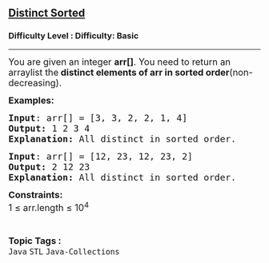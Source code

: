 <h2><a href="https://www.geeksforgeeks.org/problems/distinct-sorted--124713/1?page=2&difficulty=Basic&status=unsolved,attempted&sortBy=accuracy">Distinct Sorted</a></h2><h3>Difficulty Level : Difficulty: Basic</h3><hr><div class="problems_problem_content__Xm_eO"><p><span style="font-size: 18px;">You are given an integer <strong>arr[]</strong>. You need to return an arraylist the<strong> distinct elements of arr in sorted order</strong>(non-decreasing).</span></p>
<p><strong><span style="font-size: 18px;">Examples:</span></strong></p>
<pre><span style="font-size: 18px;"><strong>Input</strong>: arr[] = [3, 3, 2, 2, 1, 4]</span>
<span style="font-size: 18px;"><strong>Output: </strong>1 2 3 4</span>
<span style="font-size: 18px;"><strong>Explanation: </strong>All distinct in sorted order.</span></pre>
<pre><span style="font-size: 18px;"><strong>Input</strong>: arr[] = [12, 23, 12, 23, 2]</span>
<span style="font-size: 18px;"><strong>Output: </strong>2 12 23</span>
<span style="font-size: 18px;"><strong>Explanation: </strong>All distinct in sorted order.</span></pre>
<p><span style="font-size: 18px;"><strong>Constraints:</strong><br>1 ≤ arr.length ≤ 10<sup>4</sup></span></p></div><br><p><span style=font-size:18px><strong>Topic Tags : </strong><br><code>Java</code>&nbsp;<code>STL</code>&nbsp;<code>Java-Collections</code>&nbsp;